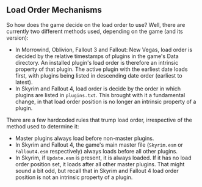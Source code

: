 
## Load Order Mechanisms

So how does the game decide on the load order to use? Well, there are currently two different methods used, depending on the game (and its version):

- In Morrowind, Oblivion, Fallout 3 and Fallout: New Vegas, load order is decided by the relative timestamps of plugins in the game's Data directory. An installed plugin's load order is therefore an intrinsic property of that plugin. The active plugin with the earliest date loads first, with plugins being listed in descending date order (earliest to latest).
- In Skyrim and Fallout 4, load order is decide by the order in which plugins are listed in `plugins.txt`. This brought with it a fundamental change, in that load order position is no longer an intrinsic property of a plugin.

There are a few hardcoded rules that trump load order, irrespective of the method used to determine it:

- Master plugins always load before non-master plugins.
- In Skyrim and Fallout 4, the game's main master file (`Skyrim.esm` or `Fallout4.esm` respectively) always loads before all other plugins.
- In Skyrim, if `Update.esm` is present, it is always loaded. If it has no load order position set, it loads after all other master plugins. That might sound a bit odd, but recall that in Skyrim and Fallout 4 load order position is not an intrinsic property of a plugin.
